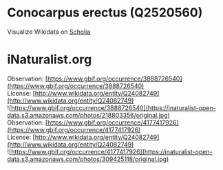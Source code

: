
Conocarpus erectus (Q2520560)
=============================
  
Visualize Wikidata on [Scholia](https://scholia.toolforge.org/taxon/Q2520560)
# iNaturalist.org
  
Observation: [https://www.gbif.org/occurrence/3888726540](https://www.gbif.org/occurrence/3888726540)  
License: [http://www.wikidata.org/entity/Q24082749](http://www.wikidata.org/entity/Q24082749)  
![https://www.gbif.org/occurrence/3888726540](https://inaturalist-open-data.s3.amazonaws.com/photos/218803356/original.jpg)  
Observation: [https://www.gbif.org/occurrence/4177417926](https://www.gbif.org/occurrence/4177417926)  
License: [http://www.wikidata.org/entity/Q24082749](http://www.wikidata.org/entity/Q24082749)  
![https://www.gbif.org/occurrence/4177417926](https://inaturalist-open-data.s3.amazonaws.com/photos/309425118/original.jpg)